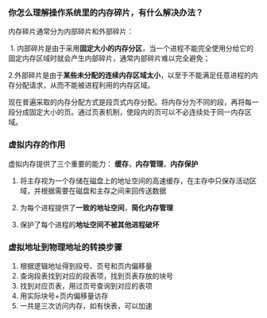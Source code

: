 ### 你怎么理解操作系统里的内存碎片，有什么解决办法？

  内存碎片通常分为内部碎片和外部碎片： 

​    1. 内部碎片是由于采用**固定大小的内存分区**，当一个进程不能完全使用分给它的固定内存区域时就会产生内部碎片，通常内部碎片难以完全避免；
 

​    2.外部碎片是由于**某些未分配的连续内存区域太小**，以至于不能满足任意进程的内存分配请求，从而不能被进程利用的内存区域。
 

​    现在普遍采取的内存分配方式是段页式内存分配。将内存分为不同的段，再将每一段分成固定大小的页。通过页表机制，使段内的页可以不必连续处于同一内存区域。

### 虚拟内存的作用

虚拟内存提供了三个重要的能力： **缓存**，**内存管理**，**内存保护**

1. 将主存视为一个存储在磁盘上的地址空间的高速缓存，在主存中只保存活动区域，并根据需要在磁盘和主存之间来回传送数据

2. 为每个进程提供了**一致的地址空间**，**简化内存管理**

3. 保护了每个进程的**地址空间不被其他进程破坏**

### 虚拟地址到物理地址的转换步骤

1. 根据逻辑地址得到段号、页号和页内偏移量
2. 查询段表找到对应的段表项，找到页表存放的块号
3. 找到对应页表，用过页号查询到对应的表项
4. 用实际块号+页内偏移量访存
5. 一共是三次访问内存，如有快表，可以加速